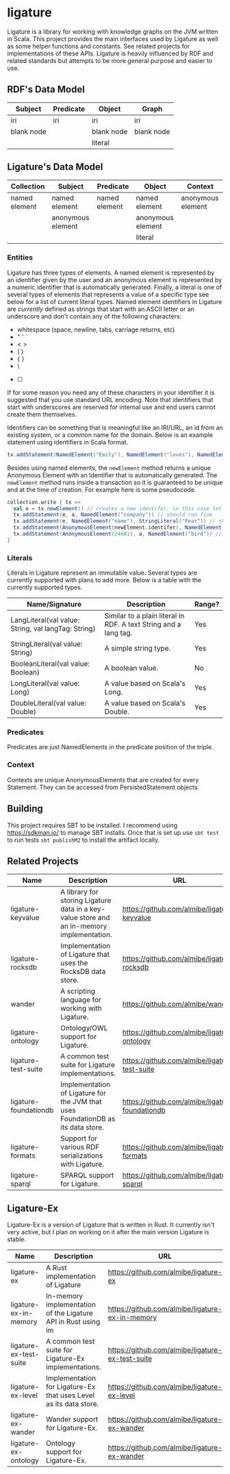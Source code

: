 # ligature

Ligature is a library for working with knowledge graphs on the JVM written in Scala.
This project provides the main interfaces used by Ligature as well as some helper functions and constants.
See related projects for implementations of these APIs.
Ligature is heavily influenced by RDF and related standards but attempts to be more general purpose and easier to use.

## RDF's Data Model

| Subject    | Predicate  | Object     | Graph      |
| ---------- | ---------- | ---------- | ---------- |
| iri        | iri        | iri        | iri        |
| blank node |            | blank node | blank node |
|            |            | literal    |            |

## Ligature's Data Model

| Collection    | Subject           | Predicate     | Object            | Context           |
| ------------- | ----------------- | ------------- | ----------------- | ----------------- |
| named element | named element     | named element | named element     | anonymous element |
|               | anonymous element |               | anonymous element |                   |
|               |                   |               | literal           |                   |

### Entities

Ligature has three types of elements.
A named element is represented by an identifier given by the user
and an anonymous element is represented by a numeric identifier that is automatically generated.
Finally, a literal is one of several types of elements that represents a value of a specific type see below for a list
of current literal types.
Named element identifiers in Ligature are *currently* defined as strings that start with an ASCII letter
or an underscore and don't contain any of the following characters:
 * whitespace (space, newline, tabs, carriage returns, etc)
 * " ' `
 * &lt; &gt;
 * ( )
 * { }
 * \
 * [ ]

If for some reason you need any of these characters in your identifier it is suggested that you use standard URL encoding.
Note that identifiers that start with underscores are reserved for internal use and end users cannot create them themselves.

Identifiers can be something that is meaningful like an IRI/URL, an id from an existing system, or a common name for the domain.
Below is an example statement using identifiers in Scala format.

```scala
tx.addStatement(NamedElement("Emily"), NamedElement("loves"), NamedElement("cats"))
```

Besides using named elements, the `newElement` method returns a unique Anonymous Element with an Identifier
that is automatically generated.
The `newElement` method runs inside a transaction so it is guaranteed to be unique and at the time of creation.
For example here is some pseudocode.

```scala
collection.write { tx =>
  val e = tx.newElement() // creates a new identifer, in this case let's say `42`
  tx.addStatement(e, a, NamedElement("company")) // should run fine
  tx.addStatement(e, NamedElement("name"), StringLiteral("Pear")) // should run fine
  tx.addStatement(AnonymousElement(newElement.identifer), NamedElement("name"), StringLiteral("Pear")) // will run fine since it's just another way of writing the above line
  tx.addStatement(AnonymousElement(24601), a, NamedElement("bird")) // will erorr out since that identifier hasn't been created yet
}
```

### Literals

Literals in Ligature represent an immutable value.
Several types are currently supported with plans to add more.
Below is a table with the currently supported types.

| Name/Signature | Description | Range? |
| -------------- | ----------- | ------ |
| LangLiteral(val value: String, val langTag: String) | Similar to a plain literal in RDF.  A text String and a lang tag. | Yes |
| StringLiteral(val value: String) | A simple string type. | Yes |
| BooleanLiteral(val value: Boolean) | A boolean value. | No |
| LongLiteral(val value: Long) | A value based on Scala's Long. | Yes |
| DoubleLiteral(val value: Double) | A value based on Scala's Double. | Yes |

### Predicates

Predicates are just NamedElements in the predicate position of the triple.

### Context

Contexts are unique AnonymousElements that are created for every Statement.
They can be accessed from PersistedStatement objects.

## Building
This project requires SBT to be installed.
I recommend using https://sdkman.io/ to manage SBT installs.
Once that is set up use `sbt test` to run tests `sbt publishM2` to install the artifact locally.

## Related Projects

| Name | Description | URL |
| ---- | ----------- | --- |
| ligature-keyvalue | A library for storing Ligature data in a key-value store and an in-memory implementation. | https://github.com/almibe/ligature-keyvalue |
| ligature-rocksdb | Implementation of Ligature that uses the RocksDB data store. | https://github.com/almibe/ligature-rocksdb |
| wander | A scripting language for working with Ligature. | https://github.com/almibe/wander |
| ligature-ontology | Ontology/OWL support for Ligature. | https://github.com/almibe/ligature-ontology |
| ligature-test-suite | A common test suite for Ligature implementations. | https://github.com/almibe/ligature-test-suite |
| ligature-foundationdb | Implementation of Ligature for the JVM that uses FoundationDB as its data store. | https://github.com/almibe/ligature-foundationdb |
| ligature-formats | Support for various RDF serializations with Ligature. | https://github.com/almibe/ligature-formats |
| ligature-sparql | SPARQL support for Ligature. | https://github.com/almibe/ligature-sparql |

## Ligature-Ex

Ligature-Ex is a version of Ligature that is written in Rust.
It currently isn't very active, but I plan on working on it after the main version Ligature is stable.

| Name | Description | URL |
| ---- | ----------- | --- |
| ligature-ex | A Rust implementation of Ligature | https://github.com/almibe/ligature-ex |
| ligature-ex-in-memory | In-memory implementation of the Ligature API in Rust using im | https://github.com/almibe/ligature-ex-in-memory |
| ligature-ex-test-suite | A common test suite for Ligature-Ex implementations. | https://github.com/almibe/ligature-ex-test-suite |
| ligature-ex-level | Implementation for Ligature-Ex that uses Level as its data store. | https://github.com/almibe/ligature-ex-level |
| ligature-ex-wander | Wander support for Ligature-Ex. | https://github.com/almibe/ligature-ex-wander |
| ligature-ex-ontology | Ontology support for Ligature-Ex. | https://github.com/almibe/ligature-ex-wander |
